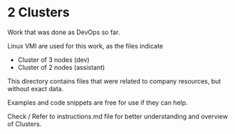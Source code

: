 # 2 Clusters

Work that was done as DevOps so far.

Linux VMI are used for this work, as the files indicate
- Cluster of 3 nodes (dev)
- Cluster of 2 nodes (assistant)

This directory contains files that were related to company resources, but without exact data.

Examples and code snippets are free for use if they can help. 

Check / Refer to instructions.md file for better understanding and overview of Clusters.

